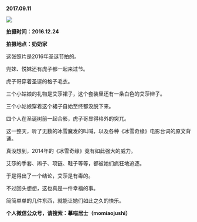 
          
            
**2017.09.11**



![](//upload-images.jianshu.io/upload_images/51001-e956d4810ef22f67.jpg)




**拍摄时间：2016.12.24**

**拍摄地点：奶奶家**

这张照片是2016年圣诞节拍的。

兜妹、悦妹还有虎子都一起来过节。

虎子哥穿着圣诞的格子毛衣。

三个小姑娘的礼物是艾莎裙子，这个套装里还有一条白色的艾莎辫子。

三个小姑娘穿着这个裙子自始至终都没脱下来。

四个人在圣诞树前一起合影，虎子哥显得格外的突兀。

这一整天，听了无数的冰雪魔发的叫喊，以及各种《冰雪奇缘》电影台词的原文背诵。

真没想到，2014年的《冰雪奇缘》竟有如此强大的威力。

艾莎的手套、辫子、项链、鞋子等等，都被她们疯狂地追逐。

于是得出了一个结论，艾莎是有毒的。

不过回头想想，这也真是一件幸福的事。

简简单单的几件东西，就能让她们如此之久的快乐。


**个人微信公众号，请搜索：摹喵居士（momiaojushi）**

          
        